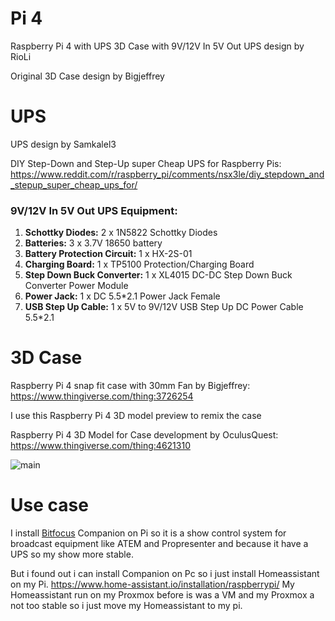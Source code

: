 # Pi 4
Raspberry Pi 4 with UPS 3D Case 
with 9V/12V In 5V Out UPS design 
by RioLi

Original 3D Case design by Bigjeffrey


# UPS
UPS design by Samkalel3

DIY Step-Down and Step-Up super Cheap UPS for Raspberry Pis: https://www.reddit.com/r/raspberry_pi/comments/nsx3le/diy_stepdown_and_stepup_super_cheap_ups_for/

### 9V/12V In 5V Out UPS Equipment:

1. **Schottky Diodes:** 2 x 1N5822 Schottky Diodes
2. **Batteries:** 3 x 3.7V 18650 battery
3. **Battery Protection Circuit:** 1 x HX-2S-01
4. **Charging Board:** 1 x TP5100 Protection/Charging Board
5. **Step Down Buck Converter:** 1 x XL4015 DC-DC Step Down Buck Converter Power Module
6. **Power Jack:** 1 x DC 5.5*2.1 Power Jack Female
7. **USB Step Up Cable:** 1 x 5V to 9V/12V USB Step Up DC Power Cable 5.5*2.1


# 3D Case
Raspberry Pi 4 snap fit case with 30mm Fan by Bigjeffrey:
https://www.thingiverse.com/thing:3726254

I use this Raspberry Pi 4 3D model preview to remix the case

Raspberry Pi 4 3D Model for Case development by OculusQuest:
https://www.thingiverse.com/thing:4621310

![main](IMG_9388.jpeg)

# Use case
I install [Bitfocus](https://github.com/bitfocus/companion) Companion on Pi so it is a show control system for broadcast equipment like ATEM and Propresenter and because it have a UPS so my show more stable.

But i found out i can install Companion on Pc so i just install Homeassistant on my Pi.
https://www.home-assistant.io/installation/raspberrypi/
My Homeassistant run on my Proxmox before is was a VM and my Proxmox a not too stable so i just move my Homeassistant to my pi.
